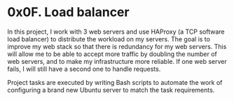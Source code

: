 # 0x0F. Load balancer

In this project, I work with 3 web servers and use HAProxy (a TCP software load balancer) to distribute the workload on my servers. The goal is to improve my web stack so that there is redundancy for my web servers. This will allow me to be able to accept more traffic by doubling the number of web servers, and to make my infrastructure more reliable. If one web server fails, I will still have a second one to handle requests.

Project tasks are executed by writing Bash scripts to automate the work of configuring a brand new Ubuntu server to match the task requirements.
